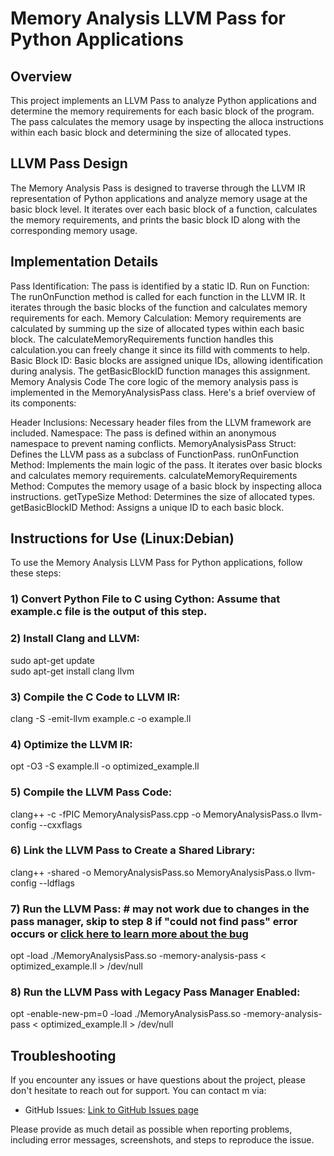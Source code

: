# Memory Analysis LLVM Pass for Python Applications

## Overview
This project implements an LLVM Pass to analyze Python applications and determine the memory requirements for each basic block of the program. The pass calculates the memory usage by inspecting the alloca instructions within each basic block and determining the size of allocated types.

## LLVM Pass Design
The Memory Analysis Pass is designed to traverse through the LLVM IR representation of Python applications and analyze memory usage at the basic block level. It iterates over each basic block of a function, calculates the memory requirements, and prints the basic block ID along with the corresponding memory usage.

## Implementation Details
Pass Identification: The pass is identified by a static ID.
Run on Function: The runOnFunction method is called for each function in the LLVM IR. It iterates through the basic blocks of the function and calculates memory requirements for each.
Memory Calculation: Memory requirements are calculated by summing up the size of allocated types within each basic block. The calculateMemoryRequirements function handles this calculation.you can freely change it since its filld with comments to help.
Basic Block ID: Basic blocks are assigned unique IDs, allowing identification during analysis. The getBasicBlockID function manages this assignment.
Memory Analysis Code
The core logic of the memory analysis pass is implemented in the MemoryAnalysisPass class. Here's a brief overview of its components:

Header Inclusions: Necessary header files from the LLVM framework are included.
Namespace: The pass is defined within an anonymous namespace to prevent naming conflicts.
MemoryAnalysisPass Struct: Defines the LLVM pass as a subclass of FunctionPass.
runOnFunction Method: Implements the main logic of the pass. It iterates over basic blocks and calculates memory requirements.
calculateMemoryRequirements Method: Computes the memory usage of a basic block by inspecting alloca instructions.
getTypeSize Method: Determines the size of allocated types.
getBasicBlockID Method: Assigns a unique ID to each basic block.

## Instructions for Use (Linux:Debian)

To use the Memory Analysis LLVM Pass for Python applications, follow these steps:

### 1) Convert Python File to C using Cython: Assume that example.c file is the output of this step.

### 2) Install Clang and LLVM:
sudo apt-get update  
sudo apt-get install clang llvm

### 3) Compile the C Code to LLVM IR:
clang -S -emit-llvm example.c -o example.ll

### 4) Optimize the LLVM IR:
opt -O3 -S example.ll -o optimized_example.ll

### 5) Compile the LLVM Pass Code:
clang++ -c -fPIC MemoryAnalysisPass.cpp -o MemoryAnalysisPass.o llvm-config --cxxflags

### 6) Link the LLVM Pass to Create a Shared Library:
clang++ -shared -o MemoryAnalysisPass.so MemoryAnalysisPass.o llvm-config --ldflags

### 7) Run the LLVM Pass:   # may not work due to changes in the pass manager, skip to step 8 if "could not find pass" error occurs or [click here to learn more about the bug](https://groups.google.com/g/llvm-dev/c/kQYV9dCAfSg?pli=1)
opt -load ./MemoryAnalysisPass.so -memory-analysis-pass < optimized_example.ll > /dev/null

### 8) Run the LLVM Pass with Legacy Pass Manager Enabled:
opt -enable-new-pm=0 -load ./MemoryAnalysisPass.so -memory-analysis-pass < optimized_example.ll > /dev/null
## Troubleshooting

If you encounter any issues or have questions about the project, please don't hesitate to reach out for support. You can contact m via:

- GitHub Issues: [Link to GitHub Issues page](https://github.com/gauraviiitg/mini_llvm/issues)

Please provide as much detail as possible when reporting problems, including error messages, screenshots, and steps to reproduce the issue.
  
